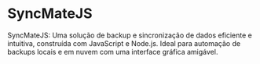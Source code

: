 # SyncMateJS
SyncMateJS: Uma solução de backup e sincronização de dados eficiente e intuitiva, construída com JavaScript e Node.js. Ideal para automação de backups locais e em nuvem com uma interface gráfica amigável.
